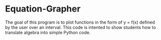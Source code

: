 # Equation-Grapher
The goal of this program is to plot functions in the form of y = f(x) defined by the user over an interval.
This code is intented to show students how to translate algebra into simple Python code.
